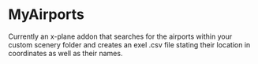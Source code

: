 # MyAirports
Currently an x-plane addon that searches for the airports within your custom scenery folder and creates an exel .csv file stating their location in coordinates as well as their names.
